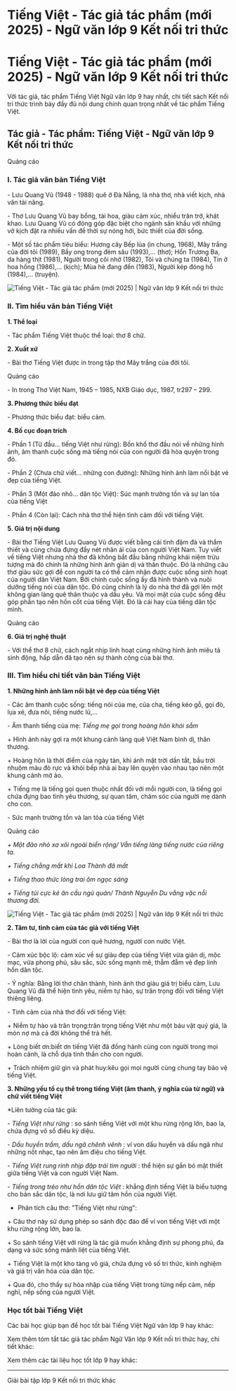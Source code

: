 # Tiếng Việt - Tác giả tác phẩm (mới 2025) - Ngữ văn lớp 9 Kết nối tri thức

# Tiếng Việt - Tác giả tác phẩm (mới 2025) - Ngữ văn lớp 9 Kết nối tri thức

Với tác giả, tác phẩm Tiếng Việt Ngữ văn lớp 9 hay nhất, chi tiết sách Kết nối tri thức trình bày đầy đủ nội dung chính quan trọng nhất về tác phẩm Tiếng Việt.

## Tác giả - Tác phẩm: Tiếng Việt - Ngữ văn lớp 9 Kết nối tri thức

Quảng cáo

### **I. Tác giả văn bản Tiếng Việt**

\- Lưu Quang Vũ (1948 - 1988) quê ở Đà Nã̃ng, là nhà thơ, nhà viết kịch, nhà văn tài năng. 

\- Thơ Lưu Quang Vũ bay bổng, tài hoa, giàu cảm xúc, nhiểu trăn trở, khát khao. Lưu Quang Vũ có đóng góp đặc biệt cho ngành sân khấu với những vở kịch đặt ra nhiếu vấn đề thời sự nóng hởi, bức thiết của đời sống. 

\- Một số tác phẩm tiêu biểu: Hương cây Bếp lủa (in chung, 1968), Mây trắng của đời tôi (1989), Bầy ong trong đẻm sâu (1993),... (thơ); Hổn Trương Ba, da hàng thịt (1981), Người trong cõi nhớ (1982), Tôi và chúng ta (1984), Tin ở hoa hống (1986),... (kịch); Mùa hè đang đến (1983), Người kép đóng hổ (1984),... (truyện).

![Tiếng Việt - Tác giả tác phẩm \(mới 2025\) | Ngữ văn lớp 9 Kết nối tri thức](https://vietjack.com/soan-van-lop-9-kn/images/tac-gia-tac-pham-tieng-viet-236078.PNG)

### **II. Tìm hiểu văn bản Tiếng Việt**

**1\. Thể loại**

\- Tác phẩm Tiếng Việt thuộc thể loại: thơ 8 chữ.

**2\. Xuất xứ**

\- Bài thơ Tiếng Việt được in trong tập thơ Mây trắng của đời tôi.

Quảng cáo

\- In trong Thơ Việt Nam, 1945 – 1985, NXB Giáo dục, 1987, tr297 – 299.

**3\. Phương thức biểu đạt**

\- Phương thức biểu đạt: biểu cảm.

**4\. Bố cục đoạn trích**

\- Phần 1 (Từ đầu… tiếng Việt như rừng): Bốn khổ thơ đầu nói về những hình ảnh, âm thanh cuộc sống mà tiếng nói của con người đã hòa quyện trong đó.

\- Phần 2 (Chưa chữ viết… những con đường): Những hình ảnh làm nổi bật vẻ đẹp của tiếng Việt.

\- Phần 3 (Một đảo nhỏ… dân tộc Việt): Súc mạnh trường tồn và sự lan tỏa của tiếng Việt

\- Phần 4 (Còn lại): Cách nhà thơ thể hiện tình cảm đối với tiếng Việt.

**5\. Giá trị nội dung**

\- Bài thơ Tiếng Việt Lưu Quang Vũ được viết bằng cái tình đậm đà và thắm thiết và cũng chứa đựng đầy nét nhân ái của con người Việt Nam. Tuy viết về tiếng Việt nhưng nhà thơ đã không bắt đầu bằng những khái niệm trừu tượng mà đó chính là những hình ảnh giản dị và thân thuộc. Đó là những câu thơ giàu sức gợi để con người ta có thể cảm nhận được cuộc sống sinh hoạt của người dân Việt Nam. Bởi chính cuộc sống ấy đã hình thành và nuôi dưỡng tiếng nói của dân tộc. Đó cũng chính là lý do nhà thơ đã gợi lên một không gian làng quê thân thuộc và dấu yêu. Và mọi mặt của cuộc sống đều góp phần tạo nên hồn cốt của tiếng Việt. Đó là cái hay của tiếng dân tộc mình.

Quảng cáo

**6\. Giá trị nghệ thuật**

\- Với thể thơ 8 chữ, cách ngắt nhịp linh hoạt cùng những hình ảnh miêu tả sinh động, hấp dẫn đã tạo nên sự thành công của bài thơ. 

### **III. Tìm hiểu chi tiết văn bản Tiếng Việt**

**1\. Những hình ảnh làm nổi bật vẻ đẹp của tiếng Việt**

\- Các âm thanh cuộc sống: tiếng nói của mẹ, của cha, tiếng kéo gỗ, gọi đò, lụa xé, đưa nôi, tiếng nước lũ,...

\- Âm thanh tiếng của mẹ:  _Tiếng mẹ gọi trong hoàng hôn khói sẫm_

\+ Hình ảnh này gợi ra một khung cảnh làng quê Việt Nam bình dị, thân thương.

\+ Hoàng hôn là thời điểm của ngày tàn, khi ánh mặt trời dần tắt, bầu trời nhuộm màu đỏ rực và khói bếp nhà ai bay lên quyện vào nhau tạo nên một khung cảnh mờ ảo.

\+ Tiếng mẹ là tiếng gọi quen thuộc nhất đối với mỗi người con, là tiếng gọi chứa đựng bao tình yêu thương, sự quan tâm, chăm sóc của người mẹ dành cho con.

\- Sức mạnh trường tồn và lan tỏa của tiếng Việt

Quảng cáo

_\+ Một đảo nhỏ xa xôi ngoài biển rộng/ Vẫn tiếng làng tiếng nước của riêng ta._

_\+ Tiếng chẳng mất khi Loa Thành đã mất_

_\+ Tiếng thao thức lòng trai ôm ngọc sáng_

_\+ Tiếng tủi cực kẻ ăn cầu ngủ quán/ Thành Nguyễn Du vằng vặc nỗi thương đời._

![Tiếng Việt - Tác giả tác phẩm \(mới 2025\) | Ngữ văn lớp 9 Kết nối tri thức](https://vietjack.com/soan-van-lop-9-kn/images/tac-gia-tac-pham-tieng-viet-236079.PNG)

**2\. Tâm tư, tình cảm của tác giả với tiếng Việt**

\- Bài thơ là lời của người con quê hương, người con nước Việt.

\- Cảm xúc bộc lộ: cảm xúc về sự giàu đẹp của tiếng Việt vừa giản dị, mộc mạc, vừa phong phú, sâu sắc, sức sống mạnh mẽ, thẫm đẫm vẻ đẹp linh hồn dân tộc.

\- Ý nghĩa: Bằng lời thơ chân thành, hình ảnh thơ giàu giá trị biểu cảm, Lưu Quang Vũ đã thể hiện tình yêu, niềm tự hào, sự trân trọng đối với tiếng Việt thiêng liêng.

\- Tinh cảm của nhà thơ đối với tiếng Việt:

\+ Niềm tự hào và trân trọng:trân trọng tiếng Việt như một báu vật quý giá, là món nợ mà cả đời không thể trả hết.

\+ Lòng biết ơn:biết ơn tiếng Việt đã đồng hành cùng con người trong mọi hoàn cảnh, là chỗ dựa tinh thần cho con người.

\+ Trách nhiệm giữ gìn và phát huy:kêu gọi mọi người cùng chung tay bảo vệ tiếng Việt.

**3\. Những yếu tố cụ thể trong tiếng Việt (âm thanh, ý nghĩa của từ ngữ) và chữ viết tiếng Việt**

*Liên tưởng của tác giả:

\-  _Tiếng Việt như rừng_ : so sánh tiếng Việt với một khu rừng rộng lớn, bao la, chứa đựng vô số điều kỳ diệu.

\-  _Dấu huyền trầm, dấu ngã chênh vênh_ : ví von dấu huyền và dấu ngã như những nốt nhạc, tạo nên âm điệu cho tiếng Việt.

\-  _Tiếng Việt rung rinh nhịp đập trái tim người_ : thể hiện sự gắn bó mật thiết giữa tiếng Việt và con người Việt Nam.

\-  _Tiếng trong trẻo như hồn dân tộc Việt_ : khẳng định tiếng Việt là biểu tượng cho bản sắc dân tộc, là nơi lưu giữ tâm hồn của người Việt.

* Phân tích câu thơ: "Tiếng Việt như rừng":

\+ Câu thơ này sử dụng phép so sánh độc đáo để ví von tiếng Việt với một khu rừng rộng lớn, bao la.

\+ So sánh tiếng Việt với rừng là tác giả muốn khẳng định sự phong phú, đa dạng và sức sống mãnh liệt của tiếng Việt.

\+ Tiếng Việt là một kho tàng vô giá, chứa đựng vô số tri thức, kinh nghiệm và giá trị văn hóa của dân tộc.

\+ Qua đó, cho thấy sự hòa nhập của tiếng Việt trong từng nếp cảm, nếp nghĩ, nếp sống của người Việt.

### **Học tốt bài Tiếng Việt**

Các bài học giúp bạn để học tốt bài Tiếng Việt Ngữ văn lớp 9 hay khác:

Xem thêm tóm tắt tác giả tác phẩm Ngữ Văn lớp 9 Kết nối tri thức hay, chi tiết khác:

Xem thêm các tài liệu học tốt lớp 9 hay khác:

* * *

Giải bài tập lớp 9 Kết nối tri thức khác
